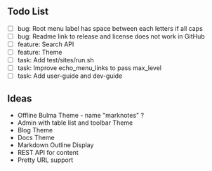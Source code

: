 ## Todo List

* [ ] bug: Root menu label has space between each letters if all caps
* [ ] bug: Readme link to release and license does not work in GitHub
* [ ] feature: Search API
* [ ] feature: Theme
* [ ] task: Add test/sites/run.sh
* [ ] task: Improve echo_menu_links to pass max_level
* [ ] task: Add user-guide and dev-guide

## Ideas

* Offline Bulma Theme - name "marknotes" ?
* Admin with table list and toolbar Theme
* Blog Theme
* Docs Theme
* Markdown Outline Display
* REST API for content
* Pretty URL support
